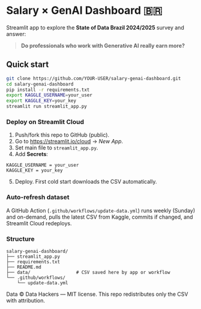 
# Salary × GenAI Dashboard 🇧🇷

Streamlit app to explore the **State of Data Brazil 2024/2025** survey and answer:

> **Do professionals who work with Generative AI really earn more?**

## Quick start

```bash
git clone https://github.com/YOUR-USER/salary-genai-dashboard.git
cd salary-genai-dashboard
pip install -r requirements.txt
export KAGGLE_USERNAME=your_user
export KAGGLE_KEY=your_key
streamlit run streamlit_app.py
```

### Deploy on Streamlit Cloud

1. Push/fork this repo to GitHub (public).
2. Go to https://streamlit.io/cloud → *New App*.
3. Set main file to `streamlit_app.py`.
4. Add **Secrets**:

```
KAGGLE_USERNAME = your_user
KAGGLE_KEY = your_key
```

5. Deploy. First cold start downloads the CSV automatically.

### Auto-refresh dataset

A GitHub Action (`.github/workflows/update-data.yml`) runs weekly (Sunday) and on-demand, pulls the latest CSV from Kaggle, commits if changed, and Streamlit Cloud redeploys.

### Structure

```
salary-genai-dashboard/
├── streamlit_app.py
├── requirements.txt
├── README.md
├── data/                 # CSV saved here by app or workflow
└── .github/workflows/
    └── update-data.yml
```

Data © Data Hackers — MIT license. This repo redistributes only the CSV with attribution.
